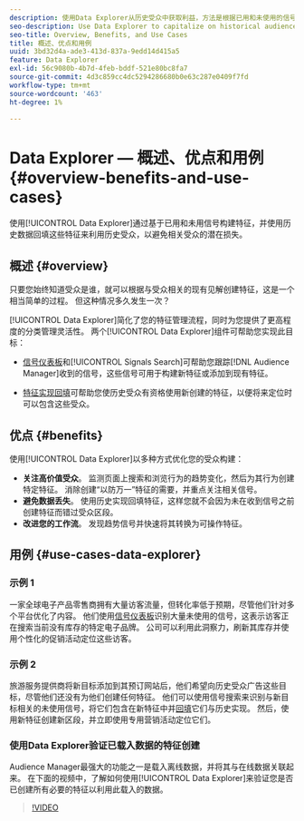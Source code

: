 ```yaml
---
description: 使用Data Explorer从历史受众中获取利益，方法是根据已用和未使用的信号构建特征，并使用历史数据回填这些特征，以避免相关受众的潜在损失。
seo-description: Use Data Explorer to capitalize on historical audiences by building traits based on used and unused signals, and backfilling them with historical data to avoid potential loss of relevant audiences.
seo-title: Overview, Benefits, and Use Cases
title: 概述、优点和用例
uuid: 3bd32d4a-ade3-413d-837a-9edd14d415a5
feature: Data Explorer
exl-id: 56c9080b-4b7d-4feb-bddf-521e80bc8fa7
source-git-commit: 4d3c859cc4dc5294286680b0e63c287e0409f7fd
workflow-type: tm+mt
source-wordcount: '463'
ht-degree: 1%

---
```


# Data Explorer — 概述、优点和用例 {#overview-benefits-and-use-cases}

使用[!UICONTROL Data Explorer]通过基于已用和未用信号构建特征，并使用历史数据回填这些特征来利用历史受众，以避免相关受众的潜在损失。

## 概述 {#overview}

只要您始终知道受众是谁，就可以根据与受众相关的现有见解创建特征，这是一个相当简单的过程。 但这种情况多久发生一次？

[!UICONTROL Data Explorer]简化了您的特征管理流程，同时为您提供了更高程度的分类管理灵活性。 两个[!UICONTROL Data Explorer]组件可帮助您实现此目标：

* [信号仪表板](../../features/data-explorer/data-explorer-signals-dashboard.md)和[!UICONTROL Signals Search]可帮助您跟踪[!DNL Audience Manager]收到的信号，这些信号可用于构建新特征或添加到现有特征。

* [特征实现回填](../../features/data-explorer/data-explorer-trait-backfill.md)可帮助您使历史受众有资格使用新创建的特征，以便将来定位时可以包含这些受众。

## 优点 {#benefits}

使用[!UICONTROL Data Explorer]以多种方式优化您的受众构建：

* **关注高价值受众**。 监测页面上搜索和浏览行为的趋势变化，然后为其行为创建特定特征。 消除创建“以防万一”特征的需要，并重点关注相关信号。
* **避免数据丢失**。 使用历史实现回填特征，这样您就不会因为未在收到信号之前创建特征而错过受众区段。
* **改进您的工作流**。 发现趋势信号并快速将其转换为可操作特征。

## 用例 {#use-cases-data-explorer}

### 示例 1

一家全球电子产品零售商拥有大量访客流量，但转化率低于预期，尽管他们针对多个平台优化了内容。 他们使用[信号仪表板](../../features/data-explorer/data-explorer-signals-dashboard.md)识别大量未使用的信号，这表示访客正在搜索当前没有库存的特定电子品牌。 公司可以利用此洞察力，刷新其库存并使用个性化的促销活动定位这些访客。

### 示例 2

旅游服务提供商将新目标添加到其预订网站后，他们希望向历史受众广告这些目标，尽管他们还没有为他们创建任何特征。 他们可以使用信号搜索来识别与新目标相关的未使用信号，将它们包含在新特征中并[回填](../../features/data-explorer/data-explorer-trait-backfill.md)它们与历史实现。 然后，使用新特征创建新区段，并立即使用专用营销活动定位它们。

### 使用Data Explorer验证已载入数据的特征创建

Audience Manager最强大的功能之一是载入离线数据，并将其与在线数据关联起来。 在下面的视频中，了解如何使用[!UICONTROL Data Explorer]来验证您是否已创建所有必要的特征以利用此载入的数据。

>[!VIDEO](https://video.tv.adobe.com/v/25149/)

